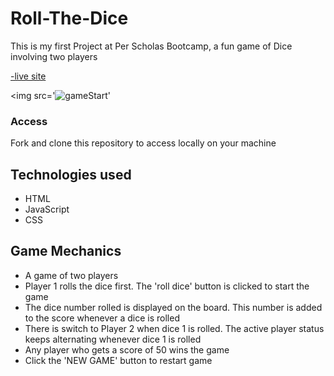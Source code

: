# Roll-The-Dice

This is my first Project at Per Scholas Bootcamp, a fun game of Dice involving two players

[-live site](https://ericaning1.github.io/Roll-The-Dice/)

<img src='![gameStart](https://user-images.githubusercontent.com/105817567/202448005-ad507b0a-f2a4-48b9-97d2-b3d531824f65.PNG)'

### Access
Fork and clone this repository to access locally on your machine

## Technologies used
* HTML
* JavaScript
* CSS

## Game Mechanics
* A game of two players
* Player 1 rolls the dice first. The 'roll dice' button is clicked to start the game
* The dice number rolled is displayed on the board. This number is added to the score whenever a dice is rolled
* There is switch to Player 2 when dice 1 is  rolled. The active player status keeps alternating whenever dice 1 is rolled
* Any player who gets a score of 50 wins the game
* Click the 'NEW GAME' button to restart game
